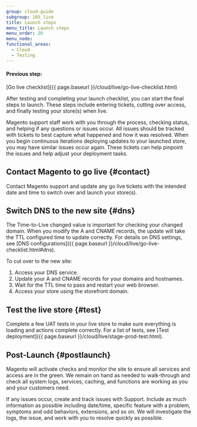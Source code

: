 ```yaml
---
group: cloud-guide
subgroup: 165_live
title: Launch steps
menu_title: Launch steps
menu_order: 20
menu_node:
functional_areas:
  - Cloud
  - Testing
---
```


#### Previous step:
[Go live checklist]({{ page.baseurl }}/cloud/live/go-live-checklist.html)

After testing and completing your launch checklist, you can start the final steps to launch. These steps include entering tickets, cutting over access, and finally testing your store(s) when live.

Magento support staff work with you through the process, checking status, and helping if any questions or issues occur. All issues should be tracked with tickets to best capture what happened and how it was resolved. When you begin continuous iterations deploying updates to your launched store, you may have similar issues occur again. These tickets can help pinpoint the issues and help adjust your deployment tasks.

## Contact Magento to go live {#contact}

Contact Magento support and update any go live tickets with the intended date and time to switch over and launch your store(s).

## Switch DNS to the new site {#dns}

The Time-to-Live changed value is important for checking your changed domain. When you modify the A and CNAME records, the update will take the TTL configured time to update correctly. For details on DNS settings, see [DNS configurations]({{ page.baseurl }}/cloud/live/go-live-checklist.html#dns).

To cut over to the new site:

1. Access your DNS service.
2. Update your A and CNAME records for your domains and hostnames.
3. Wait for the TTL time to pass and restart your web browser.
4. Access your store using the storefront domain.

## Test the live store {#test}

Complete a few UAT tests in your live store to make sure everything is loading and actions complete correctly. For a list of tests, see [Test deployment]({{ page.baseurl }}/cloud/live/stage-prod-test.html).

## Post-Launch {#postlaunch}

Magento will activate checks and monitor the site to ensure all services and access are in the green. We remain on hand as needed to walk-through and check all system logs, services, caching, and functions are working as you and your customers need.

If any issues occur, create and track issues with Support. Include as much information as possible including date/time, specific feature with a problem, symptoms and odd behaviors, extensions, and so on. We will investigate the logs, the issue, and work with you to resolve quickly as possible.

